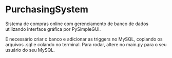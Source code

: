 # PurchasingSystem
Sistema de compras online com gerenciamento de banco de dados utilizando interface gráfica por PySimpleGUI.

É necessário criar o banco e adicionar as triggers no MySQL, copiando os arquivos .sql e colando no terminal.
Para rodar, altere no main.py para o seu usuário do seu MySQL.
